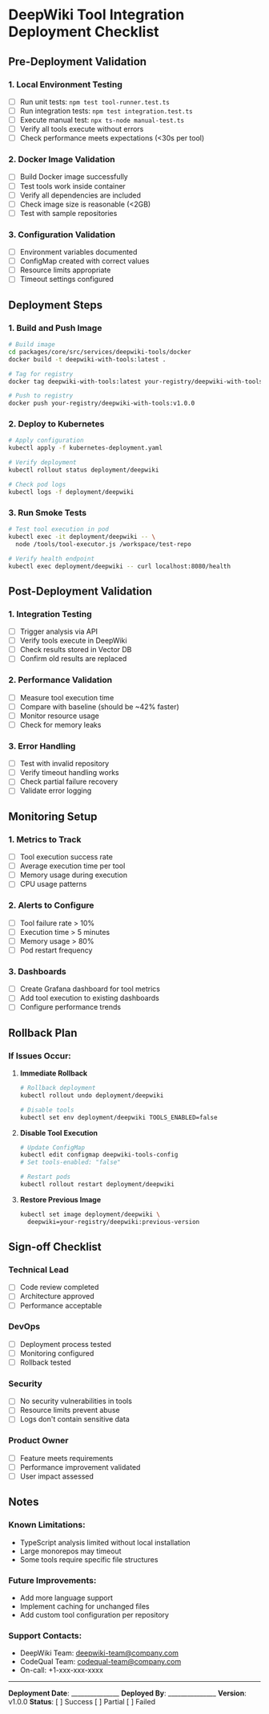 # DeepWiki Tool Integration Deployment Checklist

## Pre-Deployment Validation

### 1. Local Environment Testing
- [ ] Run unit tests: `npm test tool-runner.test.ts`
- [ ] Run integration tests: `npm test integration.test.ts`
- [ ] Execute manual test: `npx ts-node manual-test.ts`
- [ ] Verify all tools execute without errors
- [ ] Check performance meets expectations (<30s per tool)

### 2. Docker Image Validation
- [ ] Build Docker image successfully
- [ ] Test tools work inside container
- [ ] Verify all dependencies are included
- [ ] Check image size is reasonable (<2GB)
- [ ] Test with sample repositories

### 3. Configuration Validation
- [ ] Environment variables documented
- [ ] ConfigMap created with correct values
- [ ] Resource limits appropriate
- [ ] Timeout settings configured

## Deployment Steps

### 1. Build and Push Image
```bash
# Build image
cd packages/core/src/services/deepwiki-tools/docker
docker build -t deepwiki-with-tools:latest .

# Tag for registry
docker tag deepwiki-with-tools:latest your-registry/deepwiki-with-tools:v1.0.0

# Push to registry
docker push your-registry/deepwiki-with-tools:v1.0.0
```

### 2. Deploy to Kubernetes
```bash
# Apply configuration
kubectl apply -f kubernetes-deployment.yaml

# Verify deployment
kubectl rollout status deployment/deepwiki

# Check pod logs
kubectl logs -f deployment/deepwiki
```

### 3. Run Smoke Tests
```bash
# Test tool execution in pod
kubectl exec -it deployment/deepwiki -- \
  node /tools/tool-executor.js /workspace/test-repo

# Verify health endpoint
kubectl exec deployment/deepwiki -- curl localhost:8080/health
```

## Post-Deployment Validation

### 1. Integration Testing
- [ ] Trigger analysis via API
- [ ] Verify tools execute in DeepWiki
- [ ] Check results stored in Vector DB
- [ ] Confirm old results are replaced

### 2. Performance Validation
- [ ] Measure tool execution time
- [ ] Compare with baseline (should be ~42% faster)
- [ ] Monitor resource usage
- [ ] Check for memory leaks

### 3. Error Handling
- [ ] Test with invalid repository
- [ ] Verify timeout handling works
- [ ] Check partial failure recovery
- [ ] Validate error logging

## Monitoring Setup

### 1. Metrics to Track
- [ ] Tool execution success rate
- [ ] Average execution time per tool
- [ ] Memory usage during execution
- [ ] CPU usage patterns

### 2. Alerts to Configure
- [ ] Tool failure rate > 10%
- [ ] Execution time > 5 minutes
- [ ] Memory usage > 80%
- [ ] Pod restart frequency

### 3. Dashboards
- [ ] Create Grafana dashboard for tool metrics
- [ ] Add tool execution to existing dashboards
- [ ] Configure performance trends

## Rollback Plan

### If Issues Occur:

1. **Immediate Rollback**
   ```bash
   # Rollback deployment
   kubectl rollout undo deployment/deepwiki
   
   # Disable tools
   kubectl set env deployment/deepwiki TOOLS_ENABLED=false
   ```

2. **Disable Tool Execution**
   ```bash
   # Update ConfigMap
   kubectl edit configmap deepwiki-tools-config
   # Set tools-enabled: "false"
   
   # Restart pods
   kubectl rollout restart deployment/deepwiki
   ```

3. **Restore Previous Image**
   ```bash
   kubectl set image deployment/deepwiki \
     deepwiki=your-registry/deepwiki:previous-version
   ```

## Sign-off Checklist

### Technical Lead
- [ ] Code review completed
- [ ] Architecture approved
- [ ] Performance acceptable

### DevOps
- [ ] Deployment process tested
- [ ] Monitoring configured
- [ ] Rollback tested

### Security
- [ ] No security vulnerabilities in tools
- [ ] Resource limits prevent abuse
- [ ] Logs don't contain sensitive data

### Product Owner
- [ ] Feature meets requirements
- [ ] Performance improvement validated
- [ ] User impact assessed

## Notes

### Known Limitations:
- TypeScript analysis limited without local installation
- Large monorepos may timeout
- Some tools require specific file structures

### Future Improvements:
- Add more language support
- Implement caching for unchanged files
- Add custom tool configuration per repository

### Support Contacts:
- DeepWiki Team: deepwiki-team@company.com
- CodeQual Team: codequal-team@company.com
- On-call: +1-xxx-xxx-xxxx

---

**Deployment Date**: _______________
**Deployed By**: _______________
**Version**: v1.0.0
**Status**: [ ] Success [ ] Partial [ ] Failed
